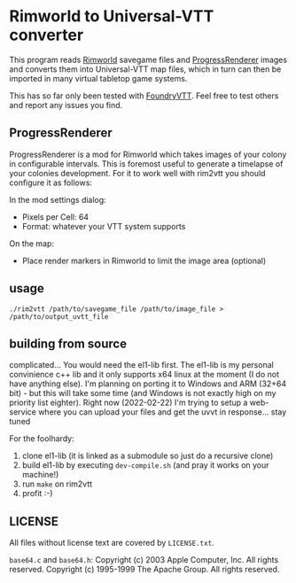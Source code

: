 # Rimworld to Universal-VTT converter

This program reads [Rimworld](https://rimworldgame.com) savegame files and [ProgressRenderer](https://github.com/Lanilor/Progress-Renderer) images and converts them into Universal-VTT map files, which in turn can then be imported in many virtual tabletop game systems.

This has so far only been tested with [FoundryVTT](https://foundryvtt.com/). Feel free to test others and report any issues you find.

## ProgressRenderer

ProgressRenderer is a mod for Rimworld which takes images of your colony in configurable intervals.
This is foremost useful to generate a timelapse of your colonies development.
For it to work well with rim2vtt you should configure it as follows:

In the mod settings dialog:
- Pixels per Cell: 64
- Format: whatever your VTT system supports

On the map:
- Place render markers in Rimworld to limit the image area (optional)

## usage

`./rim2vtt /path/to/savegame_file /path/to/image_file > /path/to/output_uvtt_file`

## building from source

complicated...
You would need the el1-lib first.
The el1-lib is my personal convinience c++ lib and it only supports x64 linux at the moment (I do not have anything else).
I'm planning on porting it to Windows and ARM (32+64 bit) - but this will take some time (and Windows is not exactly high on my priority list eighter).
Right now (2022-02-22) I'm trying to setup a web-service where you can upload your files and get the uvvt in response... stay tuned

For the foolhardy:
1. clone el1-lib (it is linked as a submodule so just do a recursive clone)
2. build el1-lib by executing `dev-compile.sh` (and pray it works on your machine!)
3. run `make` on rim2vtt
4. profit :-)

## LICENSE

All files without license text are covered by `LICENSE.txt`.

`base64.c` and `base64.h`:
Copyright (c) 2003 Apple Computer, Inc. All rights reserved.
Copyright (c) 1995-1999 The Apache Group.  All rights reserved.
